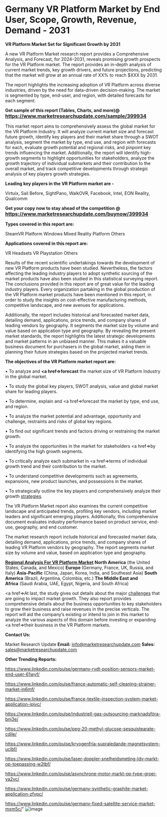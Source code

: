 # Germany VR Platform Market by End User, Scope, Growth, Revenue, Demand - 2031

<strong>VR Platform Market Set for Significant Growth by 2031</strong>

A new VR Platform Market research report provides a Comprehensive Analysis, and Forecast, for 2024–2031, reveals promising growth prospects for the VR Platform market. The report provides an in-depth analysis of current market trends, key growth drivers, and future projections, predicting that the market will grow at an annual rate of XX% to reach $XXX by 2031.

The report highlights the increasing adoption of VR Platform across diverse industries, driven by the need for data-driven decision-making. The market is segmented by type, end-user, and region, with detailed forecasts for each segment.

<strong>Get sample of this report (Tables, Charts, and more)@ <a href=https://www.marketresearchupdate.com/sample/399934><font size=3 color=#0000ff>https://www.marketresearchupdate.com/sample/399934</font></a></strong>

This market report aims to comprehensively assess the global market for the VR Platform Industry. It will analyze current market size and forecast future growth, identify key players and their market share through a SWOT analysis, segment the market by type, end use, and region with forecasts for each, evaluate growth potential and regional risks, and pinpoint key trends influencing the market. Additionally, the report will identify high-growth segments to highlight opportunities for stakeholders, analyze the growth trajectory of individual submarkets and their contribution to the overall market, and track competitive developments through strategic analysis of key players growth strategies.

<strong>Leading key players in the VR Platform market are -</strong>

Virtuix, Sail Before, SightPano, WalkOVR, Facebook, Intel, EON Reality, Qualcomm

<strong>Get your copy now to stay ahead of the competition @ <a href=https://www.marketresearchupdate.com/buynow/399934><font size=3 color=#0000ff>https://www.marketresearchupdate.com/buynow/399934</font></a></strong>

<strong>Types covered in this report are:</strong>

SteamVR Platform
Windows Mixed Reality Platform
Others

<strong>Applications covered in this report are:</strong>

VR Headsets
VR Playstation
Others

Results of the recent scientific undertakings towards the development of new VR Platform products have been studied. Nevertheless, the factors affecting the leading industry players to adopt synthetic sourcing of the market products have also been studied in this statistical surveying report. The conclusions provided in this report are of great value for the leading industry players. Every organization partaking in the global production of the VR Platform market products have been mentioned in this report, in order to study the insights on cost-effective manufacturing methods, competitive landscape, and new avenues for applications.

Additionally, the report includes historical and forecasted market data, detailing demand, applications, price trends, and company shares of leading vendors by geography. It segments the market size by volume and value based on application type and geography. By revealing the present market standards, the report highlights the latest strategic developments and market patterns in an unbiased manner. This makes it a valuable business document for purchasers in the global market, aiding them in planning their future strategies based on the projected market trends.

<strong>The objectives of the VR Platform market report are:</strong>

• To analyze and <strong><a href=><strong>forecast</strong></a></strong> the market size of VR Platform Industry in the global market.

• To study the global key players, SWOT analysis, value and global market share for leading players.

• To determine, explain and <a href=>forecast</a> the market by type, end use, and region.

• To analyze the market potential and advantage, opportunity and challenge, restraints and risks of global key regions.

• To find out significant trends and factors driving or restraining the market growth.

• To analyze the opportunities in the market for stakeholders <a href=>by</a> identifying the high growth segments.

• To critically analyze each submarket in <a href=>terms</a> of individual growth trend and their contribution to the market.

• To understand competitive developments such as agreements, expansions, new product launches, and possessions in the market.

• To strategically outline the key players and comprehensively analyze their growth <a href=ASDF881288>strategies</a>.

The VR Platform Market report also examines the current competitive landscape and anticipated trends, profiling key vendors, including market leaders and significant emerging players. Additionally, this comprehensive document evaluates industry performance based on product service, end-use, geography, and end customer.

The market research report include historical and forecasted market data, detailing demand, applications, price trends, and company shares of leading VR Platform vendors by geography. The report segments market size by volume and value, based on application type and geography.

<strong><u><b>Regional Analysis For VR Platform Market</b></u></strong>
<strong><b>North America</b></strong> (the United States, Canada, and Mexico)
<strong><b>Europe </b></strong>(Germany, France, UK, Russia, and Italy)
<strong><b>Asia-Pacific</b></strong> (China, Japan, Korea, India, and Southeast Asia)
<strong><b>South America</b></strong> (Brazil, Argentina, Colombia, etc.)
<strong><b>The Middle East and Africa</b></strong> (Saudi Arabia, UAE, Egypt, Nigeria, and South Africa)

<a href=>At last,</a> the study gives out details about the major <a href=ASDF991299>challenges</a> that are going to impact market growth. They also report provides comprehensive details about the business opportunities to key stakeholders to grow their business and raise revenues in the precise verticals. The report will aid the company’s existing or intend to join in this market to analyze the various aspects of this domain before investing or expanding <a href=>their</a> business in the VR Platform markets.

<strong>Contact Us:</strong>

Market Research Update
<strong>Email:</strong> info@marketresearchupdate.com
<strong>Sales:</strong> sales@marketresearchupdate.com

<strong>Other Trending Reports:</strong>

<a href=https://www.linkedin.com/pulse/germany-rvdt-position-sensors-market-end-user-61wyf/>https://www.linkedin.com/pulse/germany-rvdt-position-sensors-market-end-user-61wyf/</a>

<a href=https://www.linkedin.com/pulse/france-automatic-self-cleaning-strainer-market-in6mf/>https://www.linkedin.com/pulse/france-automatic-self-cleaning-strainer-market-in6mf/</a>

<a href=https://www.linkedin.com/pulse/france-textile-inspection-system-market-application-ipjvc/>https://www.linkedin.com/pulse/france-textile-inspection-system-market-application-ipjvc/</a>

<a href=https://www.linkedin.com/pulse/industriell-gas-outsourcing-marknadsföra-bnj3e/>https://www.linkedin.com/pulse/industriell-gas-outsourcing-marknadsföra-bnj3e/</a>

<a href=https://www.linkedin.com/pulse/peg-20-methyl-glucose-sesquistearate-cdjle/>https://www.linkedin.com/pulse/peg-20-methyl-glucose-sesquistearate-cdjle/</a>

<a href=https://www.linkedin.com/pulse/kryogenfria-supraledande-magnetsystem-uclbf/>https://www.linkedin.com/pulse/kryogenfria-supraledande-magnetsystem-uclbf/</a>

<a href=https://www.linkedin.com/pulse/laser-doppler-snelheidsmeting-ldv-markt-op-toepassing-w2tbf/>https://www.linkedin.com/pulse/laser-doppler-snelheidsmeting-ldv-markt-op-toepassing-w2tbf/</a>

<a href=https://www.linkedin.com/pulse/asynchrone-motor-markt-op-type-groei-ya2vc/>https://www.linkedin.com/pulse/asynchrone-motor-markt-op-type-groei-ya2vc/</a>

<a href=https://www.linkedin.com/pulse/germany-synthetic-graphite-market-application-zfvpc/>https://www.linkedin.com/pulse/germany-synthetic-graphite-market-application-zfvpc/</a>

<a href=https://www.linkedin.com/pulse/germany-fixed-satellite-service-market-mxm5c/>https://www.linkedin.com/pulse/germany-fixed-satellite-service-market-mxm5c/</a>"
![image](https://github.com/user-attachments/assets/3e2c652e-b99e-442b-a193-8d2a07a6974c)
